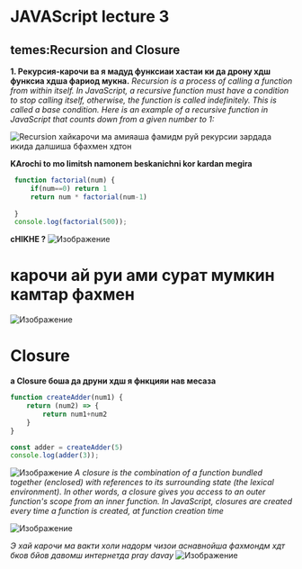 # JAVAScript lecture 3
## temes:Recursion and Closure

**1. Рекурсия-карочи ва я мадуд функсиаи хастаи ки да дрону хдш функсиа хдша фариод мукна.**
*Recursion is a process of calling a function from within itself. In JavaScript, a recursive function must have a condition to stop calling itself, otherwise, the function is called indefinitely. This is called a base condition. Here is an example of a recursive function in JavaScript that counts down from a given number to 1:*

![Recursion](https://i.ytimg.com/vi/NiQ8LP963hg/maxresdefault.jpg) хайкарочи ма амияаша фамидм руй рекурсии зардада икида далшиша бфахмен хдтон


**KArochi to mo limitsh namonem beskanichni kor kardan megira**
````javascript
 function factorial(num) {
     if(num==0) return 1
     return num * factorial(num-1)
    
 }
 console.log(factorial(500));
````
**cHIKHE ?**
![Изображение](https://bigbangpartnership.co.uk/wp-content/uploads/2017/10/4-1024x576.webp)
# карочи ай руи ами сурат мумкин камтар фахмен
![Изображение](https://vuejsdevelopers.com/images/posts/recursive_components.jpg "Логотип QUESTION")

# Closure
**а Closure боша да друни хдш я фнкцияи нав меcаза**

````javascript
function createAdder(num1) {
    return (num2) => {
        return num1+num2
    }
}

const adder = createAdder(5)
console.log(adder(3));
````
![Изображение](https://www.google.com/url?sa=i&url=https%3A%2F%2Fbigbangpartnership.co.uk%2Fthe-creative-power-of-questions%2F&psig=AOvVaw2EVPhXUsspHlBEb2xNqSFr&ust=1708510500103000&source=images&cd=vfe&opi=89978449&ved=0CBIQjRxqFwoTCNCn1d7XuYQDFQAAAAAdAAAAABAQ)
*A closure is the combination of a function bundled together (enclosed) with references to its surrounding state (the lexical environment). In other words, a closure gives you access to an outer function's scope from an inner function. In JavaScript, closures are created every time a function is created, at function creation time*

![Изображение](https://linuxhint.com/wp-content/uploads/2021/12/JavaScript-Function-closures-2.png   "Логотип QUESTION")

*Э хай карочи ма вакти холи надорм чизои аснавнойша фахмондм хдт бков бйов давомш интернетда pray*
*davay*
![Изображение](https://th.bing.com/th/id/OIP.lqU8M7MRsQKCnf-BHguy6AHaEK?rs=1&pid=ImgDetMain   "Логотип QUESTION")
